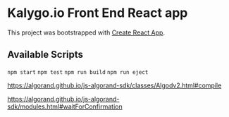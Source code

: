 # Kalygo.io Front End React app

This project was bootstrapped with [Create React App](https://github.com/facebook/create-react-app).

## Available Scripts
`npm start`
`npm test`
`npm run build`
`npm run eject`

https://algorand.github.io/js-algorand-sdk/classes/Algodv2.html#compile

https://algorand.github.io/js-algorand-sdk/modules.html#waitForConfirmation

##
